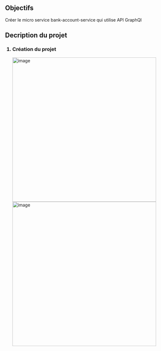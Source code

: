 <h2>Objectifs </h2>
Créer le micro service bank-account-service  qui utilise API GraphQl 
<h2>Decription du projet </h2>
<ol>
  <h3><li>Création du projet</li></h3>
<img width="471" alt="image" src="https://user-images.githubusercontent.com/85376207/205504210-da4eeb2b-2094-4f78-93e6-d14c0ecb7e7a.png">
<img width="471" alt="image" src="https://user-images.githubusercontent.com/85376207/205504175-2b18e347-a878-4663-a488-819a50c1c691.png">

</ol>
